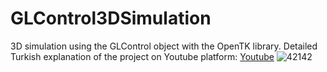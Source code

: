 # GLControl3DSimulation
3D simulation using the GLControl object with the OpenTK library.
Detailed Turkish explanation of the project on Youtube platform: [Youtube](https://www.youtube.com/watch?v=adxEGLMXW9k "Youtube Kanalım")
![42142](https://user-images.githubusercontent.com/79880394/111609397-4c2cc980-87eb-11eb-9d71-80156e57f32f.png)
